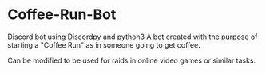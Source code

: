 # Coffee-Run-Bot
Discord bot using Discordpy and python3 
A bot created with the purpose of starting a "Coffee Run" as in someone going to get coffee.

Can be modified to be used for raids in online video games or similar tasks.
